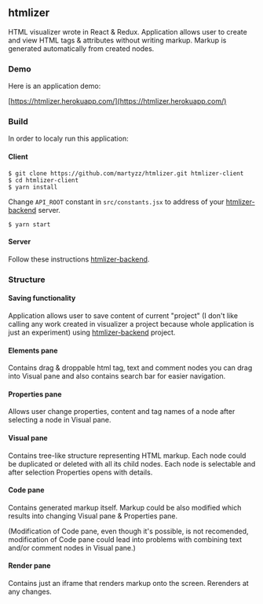 ## htmlizer
HTML visualizer wrote in React & Redux. Application allows user to create and view HTML tags & attributes without writing markup. Markup is generated automatically from created nodes.

### Demo
Here is an application demo:

[https://htmlizer.herokuapp.com/](https://htmlizer.herokuapp.com/)

### Build
In order to localy run this application:

#### Client

```
$ git clone https://github.com/martyzz/htmlizer.git htmlizer-client
$ cd htmlizer-client
$ yarn install
```

Change ``API_ROOT`` constant in ``src/constants.jsx`` to address of your [htmlizer-backend](https://github.com/martyzz/htmlizer-backend) server.

```
$ yarn start
```

#### Server
Follow these instructions [htmlizer-backend](https://github.com/martyzz/htmlizer-backend).


### Structure

#### Saving functionality
Application allows user to save content of current "project" (I don't like calling any work created in visualizer a project because whole application is just an experiment) using [htmlizer-backend](https://github.com/martyzz/htmlizer-backend) project.

#### Elements pane
Contains drag & droppable html tag, text and comment nodes you can drag into Visual pane and also contains search bar for easier navigation.

#### Properties pane
Allows user change properties, content and tag names of a node after selecting a node in Visual pane.

#### Visual pane
Contains tree-like structure representing HTML markup. Each node could be duplicated or deleted with all its child nodes. Each node is selectable and after selection Properties opens with details.

#### Code pane
Contains generated markup itself. Markup could be also modified which results into changing Visual pane & Properties pane.

(Modification of Code pane, even though it's possible, is not recomended, modification of Code pane could lead into problems with combining text and/or comment nodes in Visual pane.)

#### Render pane
Contains just an iframe that renders markup onto the screen. Rerenders at any changes.